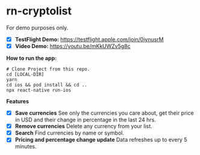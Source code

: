 # rn-cryptolist
For demo purposes only.

- [x] **TestFlight Demo:** https://testflight.apple.com/join/0iynusrM
- [x] **Video Demo:** https://youtu.be/mKkUWZv5g8c

**How to run the app:**
```
# Clone Project from this repo.
cd [LOCAL-DIR]
yarn
cd ios && pod install && cd ..
npx react-native run-ios
```

**Features**
- [x] **Save currencies** See only the currencies you care about, get their price in USD and their change in percentage in the last 24 hrs.
- [x] **Remove currencies** Delete any currency from your list.
- [x] **Search** Find currencies by name or symbol.
- [x] **Pricing and percentage change update** Data refreshes up to every 5 minutes.
